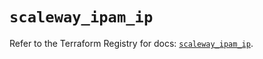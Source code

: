 # `scaleway_ipam_ip`

Refer to the Terraform Registry for docs: [`scaleway_ipam_ip`](https://registry.terraform.io/providers/scaleway/scaleway/2.42.1/docs/resources/ipam_ip).

